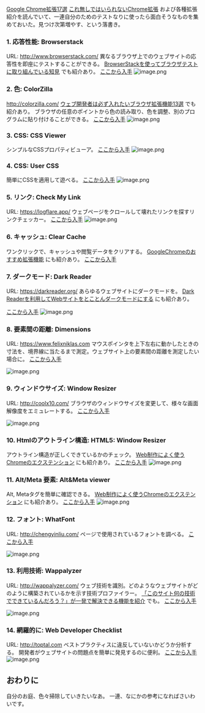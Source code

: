 [Google Chrome拡張17選](https://dev.to/codenblog/17-google-chrome-extensions-for-developers-3974) 
[これ無しではいられないChrome拡張](https://dev.to/aemiej/top-10-chrome-extensions-i-can-t-live-without-2bdf)
および各種拡張紹介を読んでいて、一連自分のためのテストなりに使ったら面白そうなものを集めておいた。見つけ次第増やす、という落書き。

### 1. 応答性能: Browserstack

URL: http://www.browserstack.com/
異なるブラウザ上でのウェブサイトの応答性を即座にテストすることができる。
[BrowserStackを使ってブラウザテストに取り組んでいる知見](https://qiita.com/hotu_ta/items/759a64b1108860740894) でも紹介あり。
[ここから入手](https://chrome.google.com/webstore/detail/browserstack/nkihdmlheodkdfojglpcjjmioefjahjb?hl=en)
![image.png](https://qiita-image-store.s3.ap-northeast-1.amazonaws.com/0/93824/ad35b182-9b8c-cad0-d3e6-6f5b99314880.png)


### 2. 色: ColorZilla
http://colorzilla.com/
[ウェブ開発者は必ず入れたいブラウザ拡張機能13選](https://qiita.com/baby-degu/items/83f674c0eb91d1ea1521#colorzilla) でも紹介あり。
ブラウザの任意のポイントから色の読み取り、色を調整、別のプログラムに貼り付けることができる。
[ここから入手](https://chrome.google.com/webstore/detail/colorzilla/bhlhnicpbhignbdhedgjhgdocnmhomnp) 
![image.png](https://qiita-image-store.s3.ap-northeast-1.amazonaws.com/0/93824/e58cd554-ba87-333f-4349-fa1904405b33.png)



### 3. CSS: CSS Viewer

シンプルなCSSプロパティビューア。
[ここから入手](https://chrome.google.com/webstore/detail/cssviewer/ggfgijbpiheegefliciemofobhmofgce?hl=en) 
![image.png](https://qiita-image-store.s3.ap-northeast-1.amazonaws.com/0/93824/5d8459a7-533e-c656-1e3c-7f0404c3cf86.png)

### 4. CSS: User CSS

簡単にCSSを適用して遊べる。
[ここから入手](https://chrome.google.com/webstore/detail/user-css/okpjlejfhacmgjkmknjhadmkdbcldfcb/related?hl=en) 
![image.png](https://qiita-image-store.s3.ap-northeast-1.amazonaws.com/0/93824/ba7f51e4-2495-b60d-4c5b-0e7863a7a3a7.png)



### 5. リンク: Check My Link
URL: https://logflare.app/
ウェブページをクロールして壊れたリンクを探すリンクチェッカー。
[ここから入手](https://chrome.google.com/webstore/detail/check-my-links/ojkcdipcgfaekbeaelaapakgnjflfglf?hl=en)
![image.png](https://qiita-image-store.s3.ap-northeast-1.amazonaws.com/0/93824/e66640be-20e5-a156-3af3-231b09bf615f.png)



### 6. キャッシュ: Clear Cache

ワンクリックで、キャッシュや閲覧データをクリアする。
[GoogleChromeのおすすめ拡張機能](https://qiita.com/sozaiya/items/fb30f6fd3df4a8a6c3a5) にも紹介あり。
[ここから入手](https://chrome.google.com/webstore/detail/clear-cache/cppjkneekbjaeellbfkmgnhonkkjfpdn?hl=en) 


### 7. ダークモード: Dark Reader
URL: https://darkreader.org/
あらゆるウェブサイトにダークモードを。
[Dark Readerを利用してWebサイトをとことんダークモードにする](https://qiita.com/kai_kou/items/8b33e599668926d80e7e) にも紹介あり。

[ここから入手](https://chrome.google.com/webstore/detail/dark-reader/eimadpbcbfnmbkopoojfekhnkhdbieeh?hl=en) 
![image.png](https://qiita-image-store.s3.ap-northeast-1.amazonaws.com/0/93824/aa3453bd-cb13-8f9e-4981-0c49eb2604a9.png)


### 8. 要素間の距離: Dimensions
URL: https://www.felixniklas.com
マウスポインタを上下左右に動かしたときの寸法を、境界線に当たるまで測定。ウェブサイト上の要素間の距離を測定したい場合に。
[ここから入手](https://chrome.google.com/webstore/detail/dimensions/baocaagndhipibgklemoalmkljaimfdj?hl=en)

![image.png](https://qiita-image-store.s3.ap-northeast-1.amazonaws.com/0/93824/aa29bc05-928b-e455-b2e9-117e1b286654.png)


### 9. ウィンドウサイズ: Window Resizer

URL: http://coolx10.com/
ブラウザのウィンドウサイズを変更して、様々な画面解像度をエミュレートする。
[ここから入手](https://chrome.google.com/webstore/detail/window-resizer/kkelicaakdanhinjdeammmilcgefonfh?hl=en)

![image.png](https://qiita-image-store.s3.ap-northeast-1.amazonaws.com/0/93824/c9fced6f-ac47-fa4c-186a-d37e64387aee.png)

### 10. Htmlのアウトライン構造: HTML5: Window Resizer

アウトライン構造が正しくできているかのチェック。
[Web制作によく使うChromeのエクステンション](https://qiita.com/nadonado/items/f5248aafd0a157216898) にも紹介あり。
[ここから入手](https://chrome.google.com/webstore/detail/html5-outliner/afoibpobokebhgfnknfndkgemglggomo?hl=ja)
![image.png](https://qiita-image-store.s3.ap-northeast-1.amazonaws.com/0/93824/25fe86cf-f907-2dad-b094-378b862cd4c1.png)


### 11. Alt/Meta 要素: Alt&Meta viewer

Alt, Metaタグを簡単に確認できる。
[Web制作によく使うChromeのエクステンション](https://qiita.com/nadonado/items/f5248aafd0a157216898) にも紹介あり。
[ここから入手](https://chrome.google.com/webstore/detail/alt-meta-viewer/jjcjblcbnjhgjlnclhficglfjedhpjhl?hl=ja)
![image.png](https://qiita-image-store.s3.ap-northeast-1.amazonaws.com/0/93824/1cb9dc1d-e2a9-f469-e1fc-602909a3abe3.png)



### 12. フォント: WhatFont

URL: http://chengyinliu.com/
ページで使用されているフォントを調べる。
[ここから入手](https://chrome.google.com/webstore/detail/whatfont/jabopobgcpjmedljpbcaablpmlmfcogm?hl=en)

![image.png](https://qiita-image-store.s3.ap-northeast-1.amazonaws.com/0/93824/7024c537-a6be-7f10-1ec5-d7c30ea00b26.png)


### 13. 利用技術: Wappalyzer
URL: http://wappalyzer.com/
ウェブ技術を識別。どのようなウェブサイトがどのように構築されているかを示す技術プロファイラー。
[「このサイト何の技術でできているんだろう？」が一発で解決できる機能を紹介](https://qiita.com/TeppeiMimachi/items/d421ffce13fb67ab9bbf) でも。
[ここから入手](https://chrome.google.com/webstore/detail/wappalyzer/gppongmhjkpfnbhagpmjfkannfbllamg?hl=en)

![image.png](https://qiita-image-store.s3.ap-northeast-1.amazonaws.com/0/93824/72532f0d-e387-e9c4-db16-f7fe3dde668e.png)



### 14. 網羅的に: Web Developer Checklist

URL: http://toptal.com
ベストプラクティスに違反していないかどうか分析する。
開発者がウェブサイトの問題点を簡単に発見するのに便利。
[ここから入手](https://chrome.google.com/webstore/detail/web-developer-checklist/iahamcpedabephpcgkeikbclmaljebjp?hl=en)
![image.png](https://qiita-image-store.s3.ap-northeast-1.amazonaws.com/0/93824/8b7d5dfb-a47a-bf58-35cc-38c2ad5b2adb.png)


## おわりに
自分のお庭、色々掃除していきたいなあ。
一連、なにかの参考になればさいわいです。

